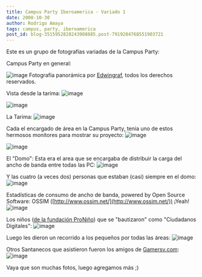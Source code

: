 ```yaml
---
title: Campus Party Iberoamerica - Variado 1
date: 2008-10-30
author: Rodrigo Amaya
tags: campus, party, iberoamerica
post_id: blog-3515952828243908885.post-7919284768551903721
---
```


Este es un grupo de fotografías variadas de la Campus Party:

Campus Party en general:

![image](http://farm4.static.flickr.com/3033/2981620703_6d9bab9522_b.jpg)
Fotografía panorámica por [Edwingraf](http://www.flickr.com/photos/photosivar/), todos los derechos reservados.

Vista desde la tarima: ![image](http://farm4.static.flickr.com/3142/2985295440_fbf7e20ccc.jpg?v=0)

![image](http://farm4.static.flickr.com/3223/2984440511_e956e7e2e7.jpg?v=0)

La Tarima: ![image](http://farm4.static.flickr.com/3073/2985294180_fb3d4158dd.jpg?v=0)

Cada el encargado de área en la Campus Party, tenia uno de estos hermosos monitores para mostrar su proyecto: ![image](http://farm4.static.flickr.com/3062/2984439361_268965d8f4.jpg?v=0)

![image](http://farm4.static.flickr.com/3216/2985291116_cf93f8c247.jpg?v=0)

El "Domo": Esta era el area que se encargaba de distribuir la carga del ancho de banda entre todas las PC: ![image](http://farm4.static.flickr.com/3252/2984436359_c50651e00d.jpg?v=0)

Y las cuatro (a veces dos) personas que estaban (casi) siempre en el domo: ![image](http://farm4.static.flickr.com/3242/2985290112_3393e4395e.jpg?v=0)

Estadísticas de consumo de ancho de banda, powered by Open Source Software: OSSIM ([http://www.ossim.net/](http://www.ossim.net/)) ¡Yeah! ![image](http://farm4.static.flickr.com/3221/2985289546_2a6c697637.jpg?v=0)

Los niños ([de la fundación ProNiño](http://www.pronino.com.ar/)) que se "bautizaron" como "Ciudadanos Digitales": ![image](http://farm4.static.flickr.com/3190/2984430061_f830c419f3.jpg?v=0)

Luego les dieron un recorrido a los pequeños por todas las áreas: ![image](http://farm4.static.flickr.com/3015/2985283518_72149c026f.jpg?v=0)

Otros Santanecos que asistieron fueron los amigos de [Gamersv.com](http://www.gamersv.com/): ![image](http://farm4.static.flickr.com/3185/2984428267_ddfc4a5d2c.jpg?v=0)

Vaya que son muchas fotos, luego agregamos más ;)